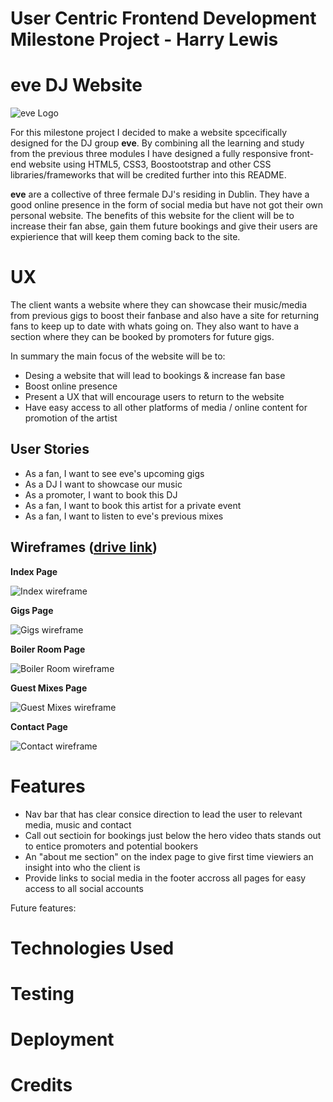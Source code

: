 # **User Centric Frontend Development Milestone Project - Harry Lewis**
# eve DJ Website
![eve Logo](assets/images/logo.png)

For this milestone project I decided to make a website spcecifically designed for the DJ group **eve**. By combining all the learning and study from the previous three modules I have designed a fully responsive front-end website using HTML5, CSS3, Boostootstrap and other CSS libraries/frameworks that will be credited further into this README.

**eve** are a collective of three fermale DJ's residing in Dublin. They have a good online presence in the form of social media but have not got their own personal website. The benefits of this website for the client will be to increase their fan abse, gain them future bookings and give their users are expierience that will keep them coming back to the site.

# UX
The client wants a website where they can showcase their music/media from previous gigs to boost their fanbase and also have a site for returning fans to keep up to date with whats going on. They also want to have a section where they can be booked by promoters for future gigs.

In summary the main focus of the website will be to:
 * Desing a website that will lead to bookings & increase fan base
 * Boost online presence
 * Present a UX that will encourage users to return to the website
 * Have easy access to all other platforms of media / online content for promotion of the artist

## **User Stories**
* As a fan, I want to see eve's upcoming gigs
* As a DJ I want to showcase our music
* As a promoter, I want to book this DJ
* As a fan, I want to book this artist for a private event
* As a fan, I want to listen to eve's previous mixes

## **Wireframes** ([drive link](https://drive.google.com/open?id=14eP_CmihxwgpibQSHMYj0-kUEvzBFqXD))

**Index Page**

![Index wireframe](wireframes/index.png)

**Gigs Page**

![Gigs wireframe](wireframes/gigs.png)

**Boiler Room Page**

![Boiler Room wireframe](wireframes/boiler-room.png)

**Guest Mixes Page**

![Guest Mixes wireframe](wireframes/guest-mixes.png)

**Contact Page**

![Contact wireframe](wireframes/contact.png)

# Features
 * Nav bar that has clear consice direction to lead the user to relevant media, music and contact
 * Call out sectioin for bookings just below the hero video thats stands out to entice promoters and potential bookers
 * An "about me section" on the index page to give first time viewiers an insight into who the client is
 * Provide links to social media in the footer accross all pages for easy access to all social accounts

Future features:

# Technologies Used 
# Testing
# Deployment
# Credits